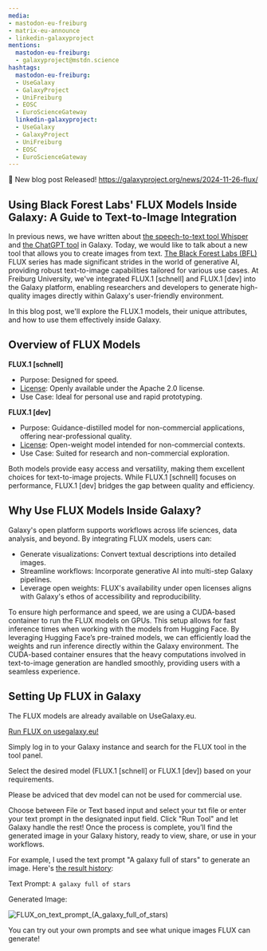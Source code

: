 ```yaml
---
media:
- mastodon-eu-freiburg
- matrix-eu-announce
- linkedin-galaxyproject
mentions:
  mastodon-eu-freiburg:
  - galaxyproject@mstdn.science
hashtags:
  mastodon-eu-freiburg:
  - UseGalaxy
  - GalaxyProject
  - UniFreiburg
  - EOSC
  - EuroScienceGateway
  linkedin-galaxyproject:
  - UseGalaxy
  - GalaxyProject
  - UniFreiburg
  - EOSC
  - EuroScienceGateway
---
```

📝 New blog post Released!
https://galaxyproject.org/news/2024-11-26-flux/

Using Black Forest Labs' FLUX Models Inside Galaxy: A Guide to Text-to-Image Integration
----------------------------------------------------------------------------------------

In previous news, we have written about [the speech-to-text tool Whisper](https://galaxyproject.org/news/2024-04-25-whisper-tool/) and [the ChatGPT tool](https://galaxyproject.org/news/2024-09-02-chat-gpt/) in Galaxy. Today, we would like to talk about a new tool that allows you to create images from text.
[The Black Forest Labs (BFL)](https://blackforestlabs.ai/) FLUX series has made significant strides in the world of generative AI, providing robust text-to-image capabilities
tailored for various use cases. At Freiburg University, we've integrated FLUX.1 [schnell] and FLUX.1 [dev] into the Galaxy platform, enabling researchers and developers to generate
high-quality images directly within Galaxy's user-friendly environment.

In this blog post, we'll explore the FLUX.1 models, their unique attributes, and how to use them effectively inside Galaxy.

Overview of FLUX Models
-----------------------

**FLUX.1 [schnell]**

* Purpose: Designed for speed.
* [License](https://github.com/black-forest-labs/flux/blob/main/model_licenses/LICENSE-FLUX1-schnell): Openly available under the Apache 2.0 license.
* Use Case: Ideal for personal use and rapid prototyping.

**FLUX.1 [dev]**

* Purpose: Guidance-distilled model for non-commercial applications, offering near-professional quality.
* [License](https://github.com/black-forest-labs/flux/blob/main/model_licenses/LICENSE-FLUX1-dev): Open-weight model intended for non-commercial contexts.
* Use Case: Suited for research and non-commercial exploration.

Both models provide easy access and versatility, making them excellent choices for text-to-image projects. While FLUX.1 [schnell] focuses on performance, FLUX.1 [dev] bridges the gap between quality and efficiency.

Why Use FLUX Models Inside Galaxy?
----------------------------------

Galaxy's open platform supports workflows across life sciences, data analysis, and beyond. By integrating FLUX models, users can:

* Generate visualizations: Convert textual descriptions into detailed images.
* Streamline workflows: Incorporate generative AI into multi-step Galaxy pipelines.
* Leverage open weights: FLUX's availability under open licenses aligns with Galaxy's ethos of accessibility and reproducibility.

To ensure high performance and speed, we are using a CUDA-based container to run the FLUX models on GPUs. This setup allows for fast inference times when working with the models from Hugging Face.
By leveraging Hugging Face’s pre-trained models, we can efficiently load the weights and run inference directly within the Galaxy environment. The CUDA-based container ensures that the heavy
computations involved in text-to-image generation are handled smoothly, providing users with a seamless experience.

Setting Up FLUX in Galaxy
-------------------------

The FLUX models are already available on UseGalaxy.eu.

[Run FLUX on usegalaxy.eu!](https://usegalaxy.eu/root?tool_id=black_forest_labs_flux)

Simply log in to your Galaxy instance and search for the FLUX tool in the tool panel.

Select the desired model (FLUX.1 [schnell] or FLUX.1 [dev]) based on your requirements.

Please be adviced that dev model can not be used for commercial use.

Choose between File or Text based input and select your txt file or enter your text prompt in the designated input field.
Click "Run Tool" and let Galaxy handle the rest!
Once the process is complete, you’ll find the generated image in your Galaxy history, ready to view, share, or use in your workflows.

For example, I used the text prompt "A galaxy full of stars" to generate an image. Here's [the result history](https://usegalaxy.eu/u/brilliantarash/h/flux):

Text Prompt: `A galaxy full of stars`

Generated Image:

![FLUX_on_text_prompt_(A_galaxy_full_of_stars)](https://galaxyproject.org/news/2024-11-26-flux/FLUX_on_text_prompt-a_galaxy_full_of_stars.png)

You can try out your own prompts and see what unique images FLUX can generate!